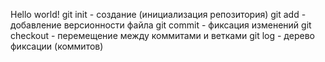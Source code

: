 Hello world!
git init - создание (инициализация репозитория)
git add - добавление версионности файла
git commit - фиксация изменений
git checkout - перемещение между коммитами и ветками
git log - дерево фиксации (коммитов)